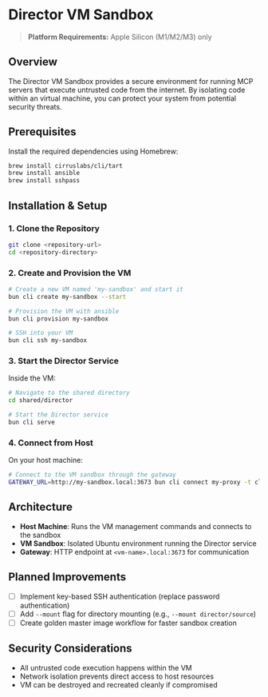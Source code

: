 # Director VM Sandbox

> **Platform Requirements:** Apple Silicon (M1/M2/M3) only

## Overview

The Director VM Sandbox provides a secure environment for running MCP servers that execute untrusted code from the internet. By isolating code within an virtual machine, you can protect your system from potential security threats.

## Prerequisites

Install the required dependencies using Homebrew:

```bash
brew install cirruslabs/cli/tart
brew install ansible
brew install sshpass
```

## Installation & Setup

### 1. Clone the Repository

```bash
git clone <repository-url>
cd <repository-directory>
```

### 2. Create and Provision the VM

```bash
# Create a new VM named 'my-sandbox' and start it
bun cli create my-sandbox --start

# Provision the VM with ansible
bun cli provision my-sandbox

# SSH into your VM
bun cli ssh my-sandbox
```

### 3. Start the Director Service

Inside the VM:

```bash
# Navigate to the shared directory
cd shared/director

# Start the Director service
bun cli serve
```

### 4. Connect from Host

On your host machine:

```bash
# Connect to the VM sandbox through the gateway
GATEWAY_URL=http://my-sandbox.local:3673 bun cli connect my-proxy -t claude
```

## Architecture

- **Host Machine**: Runs the VM management commands and connects to the sandbox
- **VM Sandbox**: Isolated Ubuntu environment running the Director service
- **Gateway**: HTTP endpoint at `<vm-name>.local:3673` for communication

## Planned Improvements

- [ ] Implement key-based SSH authentication (replace password authentication)
- [ ] Add `--mount` flag for directory mounting (e.g., `--mount director/source`)
- [ ] Create golden master image workflow for faster sandbox creation

## Security Considerations

- All untrusted code execution happens within the VM
- Network isolation prevents direct access to host resources
- VM can be destroyed and recreated cleanly if compromised